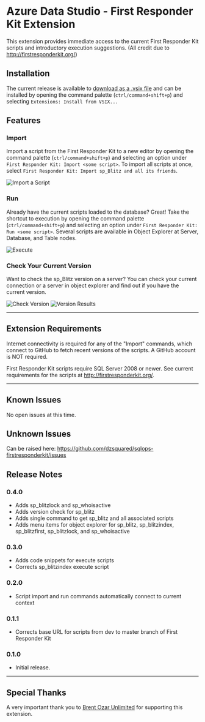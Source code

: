 # Azure Data Studio - First Responder Kit Extension 

This extension provides immediate access to the current First Responder Kit scripts and introductory execution suggestions. (All credit due to http://firstresponderkit.org/)

## Installation
The current release is available to [download as a .vsix file](https://github.com/dzsquared/sqlops-firstresponderkit/releases/download/0.3.0/firstresponderkit-0.3.0.vsix) and can be installed by opening the command palette (`ctrl/command+shift+p`) and selecting `Extensions: Install from VSIX...`


## Features

### Import
Import a script from the First Responder Kit to a new editor by opening the command palette (`ctrl/command+shift+p`) and selecting an option under `First Responder Kit: Import <some script>`. To import all scripts at once, select `First Responder Kit: Import sp_Blitz and all its friends`.


![Import a Script](https://raw.githubusercontent.com/dzsquared/sqlops-firstresponderkit/master/images/frk_import.gif)

### Run
Already have the current scripts loaded to the database?  Great! Take the shortcut to execution by opening the command palette (`ctrl/command+shift+p`) and selecting an option under `First Responder Kit: Run <some script>`.  Several scripts are available in Object Explorer at Server, Database, and Table nodes.

![Execute](https://raw.githubusercontent.com/dzsquared/sqlops-firstresponderkit/master/images/frk_run.gif)

### Check Your Current Version
Want to check the sp_Blitz version on a server? You can check your current connection or a server in object explorer and find out if you have the current version.


![Check Version](https://raw.githubusercontent.com/dzsquared/sqlops-firstresponderkit/master/images/checkFRKversion.gif)
![Version Results](https://raw.githubusercontent.com/dzsquared/sqlops-firstresponderkit/master/images/newVersionAvailable.gif)


-----------------------------------------------------------------------------------------------------------

## Extension Requirements

Internet connectivity is required for any of the "Import" commands, which connect to GitHub to fetch recent versions of the scripts.  A GitHub account is NOT required.

First Responder Kit scripts require SQL Server 2008 or newer.  See current requirements for the scripts at http://firstresponderkit.org/.

-----------------------------------------------------------------------------------------------------------

## Known Issues

No open issues at this time.

## Unknown Issues
Can be raised here: https://github.com/dzsquared/sqlops-firstresponderkit/issues

## Release Notes

### 0.4.0

- Adds sp_blitzlock and sp_whoisactive
- Adds version check for sp_blitz
- Adds single command to get sp_blitz and all associated scripts
- Adds menu items for object explorer for sp_blitz, sp_blitzindex, sp_blitzfirst, sp_blitzlock, and sp_whoisactive

### 0.3.0

- Adds code snippets for execute scripts
- Corrects sp_blitzindex execute script

### 0.2.0

- Script import and run commands automatically connect to current context

### 0.1.1

- Corrects base URL for scripts from dev to master branch of First Responder Kit

### 0.1.0

- Initial release.


-----------------------------------------------------------------------------------------------------------

## Special Thanks
A very important thank you to [Brent Ozar Unlimited](https://www.brentozar.com/) for supporting this extension.
